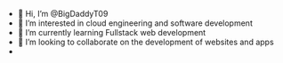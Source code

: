 - 👋 Hi, I’m @BigDaddyT09
- 👀 I’m interested in cloud engineering and software development
- 🌱 I’m currently learning Fullstack web development
- 💞️ I’m looking to collaborate on the development of websites and apps
-

<!---
BigDaddyT09/BigDaddyT09 is a ✨ special ✨ repository because its `README.md` (this file) appears on your GitHub profile.
You can click the Preview link to take a look at your changes.
--->
